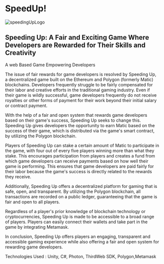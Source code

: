 # SpeedUp!
![speedingUpLogo](https://github.com/coder-ishan/SpeedingUP/assets/59679369/df8807da-335e-4f0e-90ab-409e30c896d7)


## Speeding Up: A Fair and Exciting Game Where Developers are Rewarded for Their Skills and Creativity

A web Based Game Empowering Developers

The issue of fair rewards for game developers is resolved by Speeding Up, a decentralized game built on the Ethereum and Polygon (formerly Matic) blockchains. Developers frequently struggle to be fairly compensated for their labor and creative efforts in the traditional gaming industry. Even if their game is wildly successful, game developers frequently do not receive royalties or other forms of payment for their work beyond their initial salary or contract payment.

With the help of a fair and open system that rewards game developers based on their game's success, Speeding Up seeks to change this. Speeding Up gives developers the opportunity to earn Matic based on the success of their game, which is distributed via the game's smart contract, by utilizing the Polygon blockchain.

Players of Speeding Up can stake a certain amount of Matic to participate in the game, with four out of every five players winning more than what they stake. This encourages participation from players and creates a fund from which game developers can receive payments based on how well their game is performing. This ensures that game developers are paid fairly for their labor because the game's success is directly related to the rewards they receive.

Additionally, Speeding Up offers a decentralized platform for gaming that is safe, open, and transparent. By utilizing the Polygon blockchain, all transactions are recorded on a public ledger, guaranteeing that the game is fair and open to all players.

 Regardless of a player's prior knowledge of blockchain technology or cryptocurrencies, Speeding Up is made to be accessible to a broad range of players. Players can easily connect their wallets and take part in the game by integrating Metamask.

In conclusion, Speeding Up offers players an engaging, transparent and accessible gaming experience while also offering a fair and open system for rewarding game developers. 

Technologies Used : Unity, C#, Photon, ThirdWeb SDK, Polygon,Metamask


